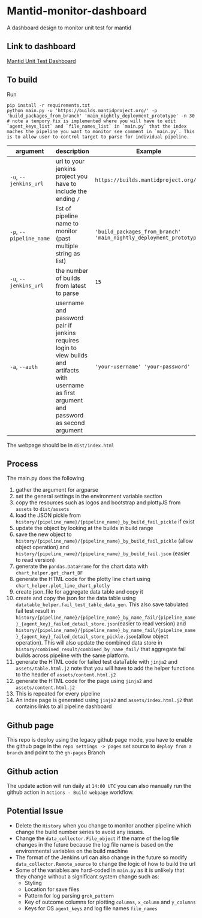 # Mantid-monitor-dashboard
A dashboard design to monitor unit test for mantid

## Link to dashboard
[Mantid Unit Test Dashboard](https://mantidproject.github.io/mantid-monitor-dashboard/index.html)

## To build
Run
```
pip install -r requirements.txt
python main.py -u 'https://builds.mantidproject.org/' -p 'build_packages_from_branch' 'main_nightly_deployment_prototype' -n 30
# note a tempory fix is implemented where you will have to edit `agent_keys_list` and `file_names_list` in `main.py` that the index maches the pipeline you want to monitor see comment in `main.py`. This is to allow user to control target to parse for individual pipeline.
```
| argument  | description | Example
| ------------- | ------------- |-----------------|
| `-u`, `--jenkins_url` | url to your jenkins project you have to include the ending `/` | `https://builds.mantidproject.org/` |
| `-p`, `--pipeline_name`  | list of pipeline name to monitor (past multiple string as list) | `'build_packages_from_branch' 'main_nightly_deployment_prototype'` |
|  `-u`, `--jenkins_url`  | the number of builds from latest to parse  | `15` |
|  `-a`, `--auth`  | username and password pair if jenkins requires login to view builds and artifacts with username as first argument and password as second argument  | `'your-username' 'your-password'` |

The webpage should be in `dist/index.html`
## Process
The main.py does the following
1. gather the argument for argparse
2. set the general settings in the environment variable section
3. copy the resources such as logos and bootstrap and plottyJS from `assets` to `dist/assets`
4. load the JSON pickle from `history/{pipeline_name}/{pipeline_name}_by_build_fail_pickle` if exist
5. update the object by looking at the builds in build range
6. save the new object to `history/{pipeline_name}/{pipeline_name}_by_build_fail_pickle` (allow object operation) and `history/{pipeline_name}/{pipeline_name}_by_build_fail.json` (easier to read version)
7. generate the `pandas.DataFrame` for the chart data with `chart_helper.get_chart_DF`
8. generate the HTML code for the plotty line chart using `chart_helper.plot_line_chart_plotly`
9. create json_file for aggregate data table and copy it
10. create and copy the json for the data table using `datatable_helper.fail_test_table_data_gen`. This also save tabulated fail test result in `history/{pipeline_name}/{pipeline_name}_by_name_fail/{pipeline_name}_{agent_key}_failed_detail_store.json`(easier to read version) and `history/{pipeline_name}/{pipeline_name}_by_name_fail/{pipeline_name}_{agent_key}_failed_detail_store_pickle.json`(allow object operation). This will also update the combined data store in `history/combined_result/combined_by_name_fail/` that aggregate fail builds across pipeline with the same platform.
11. generate the HTML code for failed test dataTable with `jinja2` and `assets/table.html.j2` note that you will have to add the helper functions to the header of `assets/content.html.j2`
12. generate the HTML code for the page using `jinja2` and `assets/content.html.j2` 
13. This is repeated for every pipeline
14. An index page is generated using `jinja2` and `assets/index.html.j2` that contains links to all pipeline dashboard
## Github page
This repo is deploy using the legacy github page mode, you have to enable the github page in the `repo settings -> pages`
set source to `deploy from a branch` and point to the `gh-pages` Branch
## Github action
The update action will run daily at `14:00 UTC` you can also manually run the github action in `Actions - Build webpage` workflow. 
## Potential Issue
- Delete the `History` when you change to monitor another pipeline which change the build number series to avoid any issues.
- Change the `data_collector.File_object` if the name of the log file changes in the future because the log file name is based on the environmental variables on the build machine
- The format of the Jenkins url can also change in the future so modify `data_collector.Remote_source` to change the logic of how to build the url
- Some of the variables are hard-coded in `main.py` as it is unlikely that they change without a significant system change such as:
    - Styling
    - Location for save files
    - Pattern for log parsing `grok_pattern`
    - Key of outcome columns for plotting `columns`, `x_column` and `y_columns`
    - Keys for OS `agent_keys` and log file names `file_names`